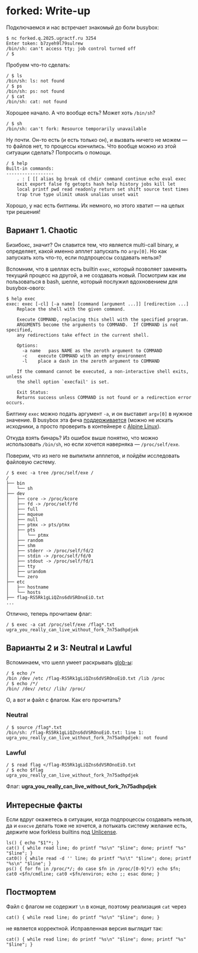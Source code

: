 # forked: Write-up

Подключаемся и нас встречает знакомый до боли busybox:
```shell
$ nc forked.q.2025.ugractf.ru 3254
Enter token: b7zyeh9l79sulrew
/bin/sh: can't access tty; job control turned off
/ $
```

Пробуем что-то сделать:

```shell
/ $ ls
/bin/sh: ls: not found
/ $ ps
/bin/sh: ps: not found
/ $ cat 
/bin/sh: cat: not found
```

Хорошее начало. А что вообще есть? Может хоть `/bin/sh`?

```shell
/ $ sh
/bin/sh: can't fork: Resource temporarily unavailable
```

Ну почти. Он-то есть (и есть только он), и вызвать ничего не можем — то файлов нет, то процессы кончились. Что вообще можно из этой ситуации сделать? Попросить о помощи.

```shell
/ $ help
Built-in commands:
------------------
    . : [ [[ alias bg break cd chdir command continue echo eval exec
    exit export false fg getopts hash help history jobs kill let
    local printf pwd read readonly return set shift source test times
    trap true type ulimit umask unalias unset wait
```

Хорошо, у нас есть билтины. Их немного, но этого хватит — на целых три решения!

## Вариант 1. Chaotic

Бизибокс, значит? Он славится тем, что является multi-call binary, и определяет, какой именно апплет запускать по `argv[0]`. Но как запускать хоть что-то, если подпроцессы создавать нельзя?

Вспомним, что в шеллах есть builtin `exec`, который позволяет заменять текущий процесс на другой, а не создавать новый. Посмотрим как им пользоваться в bash, шелле, который послужил вдохновением для busybox-ового:

```shell
$ help exec
exec: exec [-cl] [-a name] [command [argument ...]] [redirection ...]
    Replace the shell with the given command.
    
    Execute COMMAND, replacing this shell with the specified program.
    ARGUMENTS become the arguments to COMMAND.  If COMMAND is not specified,
    any redirections take effect in the current shell.
    
    Options:
      -a name   pass NAME as the zeroth argument to COMMAND
      -c    execute COMMAND with an empty environment
      -l    place a dash in the zeroth argument to COMMAND
    
    If the command cannot be executed, a non-interactive shell exits, unless
    the shell option `execfail' is set.
    
    Exit Status:
    Returns success unless COMMAND is not found or a redirection error occurs.
```

Билтину `exec` можно подать аргумент `-a`, и он выставит `argv[0]` в нужное значение. В busybox эта фича [поддерживается](https://elixir.bootlin.com/busybox/1.37.0/source/shell/ash.c#L10070) (можно не искать исходники, а просто проверить в контейнере с [Alpine Linux](https://hub.docker.com/_/alpine)).

Откуда взять бинарь? Из ошибок выше понятно, что можно использовать `/bin/sh`, но если хочется наверняка — `/proc/self/exe`.

Поверим, что из него не выпилили апплетов, и пойдём исследовать файловую систему.

```
/ $ exec -a tree /proc/self/exe /
/
├── bin
│   └── sh
├── dev
│   ├── core -> /proc/kcore
│   ├── fd -> /proc/self/fd
│   ├── full
│   ├── mqueue
│   ├── null
│   ├── ptmx -> pts/ptmx
│   ├── pts
│   │   └── ptmx
│   ├── random
│   ├── shm
│   ├── stderr -> /proc/self/fd/2
│   ├── stdin -> /proc/self/fd/0
│   ├── stdout -> /proc/self/fd/1
│   ├── tty
│   ├── urandom
│   └── zero
├── etc
│   ├── hostname
│   └── hosts
├── flag-RS5Rk1gLiQZns6dVSROnoEiO.txt
...
```

Отлично, теперь прочитаем флаг:

```shell
/ $ exec -a cat /proc/self/exe /flag*.txt
ugra_you_really_can_live_without_fork_7n75adhpdjek
```

## Варианты 2 и 3: Neutral и Lawful

Вспоминаем, что шелл умеет раскрывать [glob-ы](https://tldp.org/LDP/abs/html/globbingref.html):

```shell
/ $ echo /*
/bin /dev /etc /flag-RS5Rk1gLiQZns6dVSROnoEiO.txt /lib /proc
/ $ echo /*/
/bin/ /dev/ /etc/ /lib/ /proc/
```

О, а вот и файл с флагом. Как его прочитать?

### Neutral
```shell
/ $ source /flag*.txt
/bin/sh: /flag-RS5Rk1gLiQZns6dVSROnoEiO.txt: line 1: ugra_you_really_can_live_without_fork_7n75adhpdjek: not found
```

### Lawful
```shell
/ $ read flag </flag-RS5Rk1gLiQZns6dVSROnoEiO.txt
/ $ echo $flag
ugra_you_really_can_live_without_fork_7n75adhpdjek
```

Флаг: **ugra_you_really_can_live_without_fork_7n75adhpdjek**

## Интересные факты

Если вдруг окажетесь в ситуации, когда подпроцессы создавать нельзя, да и `execve` делать тоже не хочется, а потыкать систему желание есть, держите мои forkless builtins под [Unlicense](https://spdx.org/licenses/Unlicense.html).

```shell
ls() { echo "$1"*; }
cat() { while read line; do printf "%s\n" "$line"; done; printf "%s" "$line"; }
cat0() { while read -d '' line; do printf "%s\t" "$line"; done; printf "%s\n" "$line"; }
ps() { for fn in /proc/*/; do case $fn in /proc/[0-9]*/) echo $fn; cat0 <$fn/cmdline; cat0 <$fn/environ; echo ;; esac done; }
```

## Постмортем

Файл с флагом не содержит `\n` в конце, поэтому реализация `cat` через

```shell
cat() { while read line; do printf "%s\n" "$line"; done; }
```

не является корректной. Исправленная версия выглядит так:

```shell
cat() { while read line; do printf "%s\n" "$line"; done; printf "%s" "$line"; }
```
